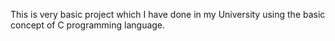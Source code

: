 This is very basic project which I have done in my University using the basic concept of C programming language. 
